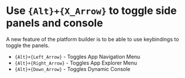# Use `{Alt}+{X_Arrow}` to toggle side panels and console

A new feature of the platform builder is to be able to use keybindings
to toggle the panels.

- `{Alt}+{Left_Arrow}` - Toggles App Navigation Menu
- `{Alt}+{Right_Arrow}` - Toggles App Explorer Menu
- `{Alt}+{Down_Arrow}` - Toggles Dynamic Console
